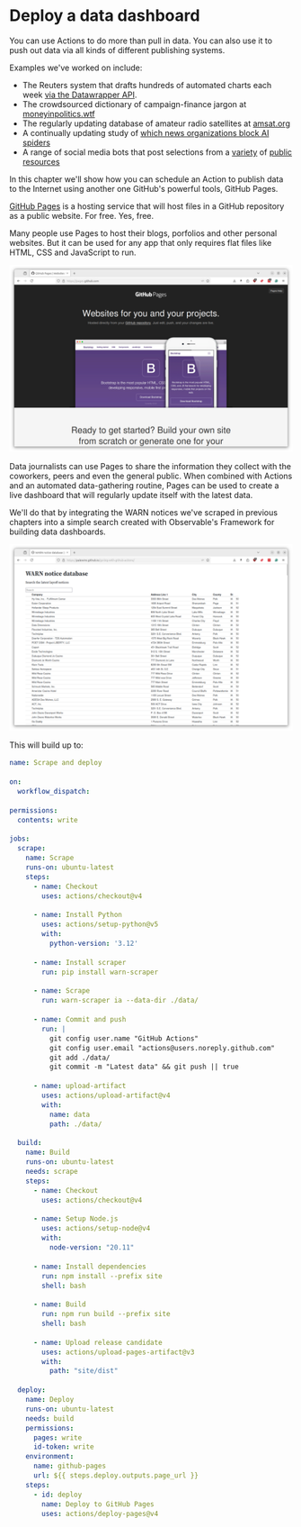 # Deploy a data dashboard

You can use Actions to do more than pull in data. You can also use it to push out data via all kinds of different publishing systems.

Examples we've worked on include:

* The Reuters system that drafts hundreds of automated charts each week [via the Datawrapper API](https://docs.google.com/presentation/d/e/2PACX-1vTFf1nR6Bs5Y41kUzv3n-ZkBWJmSeF0W7inISfvG7pfPR1BrP8VdO6bwxxVJtToKacTcxhyXcgDzyQM/pub?start=false&loop=false&delayms=3000).
* The crowdsourced dictionary of campaign-finance jargon at [moneyinpolitics.wtf](https://moneyinpolitics.wtf)
* The regularly updating database of amateur radio satellites at [amsat.org](https://www.amsat.org/amateur-satellite-index/)
* A continually updating study of [which news organizations block AI spiders](https://palewi.re/docs/news-homepages/openai-gptbot-robotstxt.html)
* A range of social media bots that post selections from a [variety](https://mastodon.palewi.re/@laxweather) of [public](https://mastodon.palewi.re/@OldLAPhotos) [resources](https://mastodon.palewi.re/@sanbornmaps)

In this chapter we'll show how you can schedule an Action to publish data to the Internet using another one GitHub's powerful tools, GitHub Pages.

[GitHub Pages](https://pages.github.com/) is a hosting service that will host files in a GitHub repository as a public website. For free. Yes, free.

Many people use Pages to host their blogs, porfolios and other personal websites. But it can be used for any app that only requires flat files like HTML, CSS and JavaScript to run.

[![Pages homepage](_static/pages-homepage.png)](https://pages.github.com/)

Data journalists can use Pages to share the information they collect with the coworkers, peers and even the general public. When combined with Actions and an automated data-gathering routine, Pages can be used to create a live dashboard that will regularly update itself with the latest data.

We'll do that by integrating the WARN notices we've scraped in previous chapters into a simple search created with Observable's Framework for building data dashboards.

![Dashboard tease](_static/dashboard-tease.png)

This will build up to:

```yaml
name: Scrape and deploy

on:
  workflow_dispatch:

permissions:
  contents: write

jobs:
  scrape:
    name: Scrape
    runs-on: ubuntu-latest
    steps:
      - name: Checkout
        uses: actions/checkout@v4

      - name: Install Python
        uses: actions/setup-python@v5
        with:
          python-version: '3.12'

      - name: Install scraper
        run: pip install warn-scraper

      - name: Scrape
        run: warn-scraper ia --data-dir ./data/

      - name: Commit and push
        run: |
          git config user.name "GitHub Actions"
          git config user.email "actions@users.noreply.github.com"
          git add ./data/
          git commit -m "Latest data" && git push || true

      - name: upload-artifact
        uses: actions/upload-artifact@v4
        with:
          name: data
          path: ./data/

  build:
    name: Build
    runs-on: ubuntu-latest
    needs: scrape
    steps:
      - name: Checkout
        uses: actions/checkout@v4

      - name: Setup Node.js
        uses: actions/setup-node@v4
        with:
          node-version: "20.11"

      - name: Install dependencies
        run: npm install --prefix site
        shell: bash

      - name: Build
        run: npm run build --prefix site
        shell: bash

      - name: Upload release candidate
        uses: actions/upload-pages-artifact@v3
        with:
          path: "site/dist"

  deploy:
    name: Deploy
    runs-on: ubuntu-latest
    needs: build
    permissions:
      pages: write
      id-token: write
    environment:
      name: github-pages
      url: ${{ steps.deploy.outputs.page_url }}
    steps:
      - id: deploy
        name: Deploy to GitHub Pages
        uses: actions/deploy-pages@v4
```
